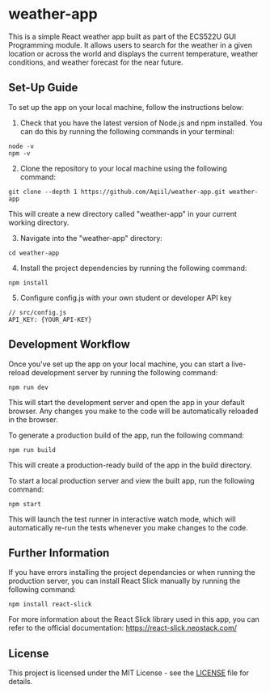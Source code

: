 # weather-app
This is a simple React weather app built as part of the ECS522U GUI Programming module. It allows users to search for the weather in a given location or across the world and displays the current temperature, weather conditions, and weather forecast for the near future.

## Set-Up Guide
To set up the app on your local machine, follow the instructions below:

1. Check that you have the latest version of Node.js and npm installed. You can do this by running the following commands in your terminal:
```
node -v
npm -v
```
2. Clone the repository to your local machine using the following command:
```
git clone --depth 1 https://github.com/Aqiil/weather-app.git weather-app
```
This will create a new directory called "weather-app" in your current working directory.

3. Navigate into the "weather-app" directory:
```
cd weather-app
```

4. Install the project dependencies by running the following command:
```
npm install
```
5. Configure config.js with your own student or developer API key
```
// src/config.js
API_KEY: {YOUR_API-KEY}
```

## Development Workflow

Once you've set up the app on your local machine, you can start a live-reload development server by running the following command:
```
npm run dev
```

This will start the development server and open the app in your default browser. Any changes you make to the code will be automatically reloaded in the browser.

To generate a production build of the app, run the following command:
```
npm run build
```

This will create a production-ready build of the app in the build directory.

To start a local production server and view the built app, run the following command:
```
npm start
```

This will launch the test runner in interactive watch mode, which will automatically re-run the tests whenever you make changes to the code.

## Further Information

If you have errors installing the project dependancies or when running the production server, you can install React Slick manually by running the following command:
```
npm install react-slick
```
For more information about the React Slick library used in this app, you can refer to the official documentation: https://react-slick.neostack.com/

## License
This project is licensed under the MIT License - see the [LICENSE](./LICENSE.txt) file for details.